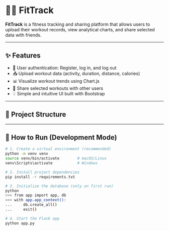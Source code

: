 # 🏋️‍♂️ FitTrack

**FitTrack** is a fitness tracking and sharing platform that allows users to upload their workout records, view analytical charts, and share selected data with friends.

---

## ✨ Features

- 🧍 User authentication: Register, log in, and log out
- 📤 Upload workout data (activity, duration, distance, calories)
- 📊 Visualize workout trends using Chart.js
- 🤝 Share selected workouts with other users
- 💡 Simple and intuitive UI built with Bootstrap

---

## 📁 Project Structure





---

## 🚀 How to Run (Development Mode)

```bash
# 1. Create a virtual environment (recommended)
python -m venv venv
source venv/bin/activate        # macOS/Linux
venv\Scripts\activate           # Windows

# 2. Install project dependencies
pip install -r requirements.txt

# 3. Initialize the database (only on first run)
python
>>> from app import app, db
>>> with app.app_context():
...     db.create_all()
...     exit()

# 4. Start the Flask app
python app.py

